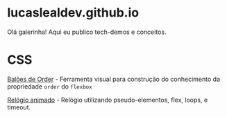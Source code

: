 # lucaslealdev.github.io

Olá galerinha! Aqui eu publico tech-demos e conceitos.


# CSS

[Balões de Order](https://lucaslealdev.github.io/baloon-order/) - Ferramenta visual para construção do conhecimento da propriedade `order` do `flexbox`

[Relógio animado](https://lucaslealdev.github.io/animated-clock/) - Relógio utilizando pseudo-elementos, flex, loops, e timeout.